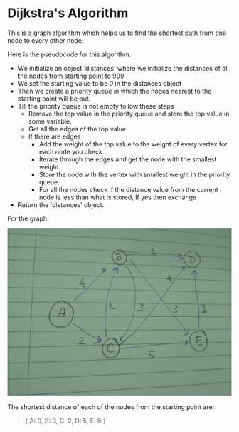 # Dijkstra's Algorithm

This is a graph algorithm which helps us to find the shortest path from one node to every other node.

Here is the pseudocode for this algorithm.

* We initialize an object 'distances' where we initialize the distances of all the nodes from starting point
to 999
* We set the starting value to be 0 in the distances object
* Then we create a priority queue in which the nodes nearest to the starting point will be put.
* Till the priority queue is not empty follow these steps
    * Remove the top value in the priority queue and store the top value in some variable.
    * Get all the edges of the top value.
    * If there are edges
        * Add the weight of the top value to the weight of every vertex for each node you check.
        * Iterate through the edges and get the node with the smallest weight.
        * Store the node with the vertex with smallest weight in the priority queue.
        * For all the nodes check if the distance value from the current node is less than what is stored, 
            If yes then exchange
* Return the 'distances' object.
     

For the graph

[![solarized dualmode](https://github.com/apoorvsingh15/Algorithms-for-food/blob/master/assets/graph.jpg)](#features)

The shortest distance of each of the nodes from the starting point are:
> { A: 0, B: 3, C: 2, D: 5, E: 6 }
